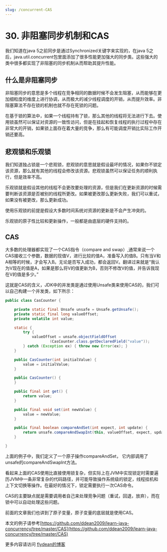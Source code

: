 ```yaml
---
slug: /concurrent-CAS
---
```


# 30. 非阻塞同步机制和CAS

我们知道在java 5之前同步是通过Synchronized关键字来实现的，在java 5之后，java.util.concurrent包里面添加了很多性能更加强大的同步类。这些强大的类中很多都实现了非阻塞的同步机制从而帮助其提升性能。

## 什么是非阻塞同步

非阻塞同步的意思是多个线程在竞争相同的数据时候不会发生阻塞，从而能够在更加细粒度的维度上进行协调，从而极大的减少线程调度的开销，从而提升效率。非阻塞算法不存在锁的机制也就不存在死锁的问题。

在基于锁的算法中，如果一个线程持有了锁，那么其他的线程将无法进行下去。使用锁虽然可以保证对资源的一致性访问，但是在挂起和恢复线程的执行过程中存在非常大的开销，如果锁上面存在着大量的竞争，那么有可能调度开销比实际工作开销还要高。

## 悲观锁和乐观锁

我们知道独占锁是一个悲观锁，悲观锁的意思就是假设最坏的情况，如果你不锁定该资源，那么就有其他的线程会修改该资源。悲观锁虽然可以保证任务的顺利执行，但是效率不高。

乐观锁就是假设其他的线程不会更改要处理的资源，但是我们在更新资源的时候需要判断该资源是否被别的线程所更改。如果被更改那么更新失败，我们可以重试，如果没有被更改，那么更新成功。

使用乐观锁的前提是假设大多数时间系统对资源的更新是不会产生冲突的。

乐观锁的原子性比较和更新操作，一般都是由底层的硬件支持的。

## CAS

大多数的处理器都实现了一个CAS指令（compare and swap）,通常来说一个CAS接收三个参数，数据的现值V，进行比较的值A，准备写入的值B。只有当V和A相等的时候，才会写入B。无论是否写入成功，都会返回V。翻译过来就是“我认为V现在的值是A，如果是那么将V的值更新为B，否则不修改V的值，并告诉我现在V的值是多少。”

这就是CAS的含义，JDK中的并发类是通过使用Unsafe类来使用CAS的，我们可以自己构建一个并发类，如下所示：

~~~java
public class CasCounter {

    private static final Unsafe unsafe = Unsafe.getUnsafe();
    private static final long valueOffset;
    private volatile int value;

    static {
        try {
            valueOffset = unsafe.objectFieldOffset
                    (CasCounter.class.getDeclaredField("value"));
        } catch (Exception ex) { throw new Error(ex); }
    }

    public CasCounter(int initialValue) {
        value = initialValue;
    }

    public CasCounter() {
    }

    public final int get() {
        return value;
    }

    public final void set(int newValue) {
        value = newValue;
    }

    public final boolean compareAndSet(int expect, int update) {
        return unsafe.compareAndSwapInt(this, valueOffset, expect, update);
    }

}
~~~

上面的例子中，我们定义了一个原子操作compareAndSet， 它内部调用了unsafe的compareAndSwapInt方法。

看起来上面的CAS使用比直接使用锁复杂，但实际上在JVM中实现锁定时需要遍历JVM中一条非常复杂的代码路径，并可能导致操作系统级的锁定，线程挂机和上下文切换等操作。在最好的情况下，锁定需要执行一次CAS命令。

CAS的主要缺点就是需要调用者自己来处理竞争问题（重试，回退，放弃），而在锁中可以自动处理这些问题。

前面的文章我们也讲到了原子变量，原子变量的底层就是使用CAS。

本文的例子请参考[https://github.com/ddean2009/learn-java-concurrency/tree/master/CAS](https://github.com/ddean2009/learn-java-concurrency/tree/master/CAS)

更多内容请访问 [flydean的博客](www.flydean.com)



